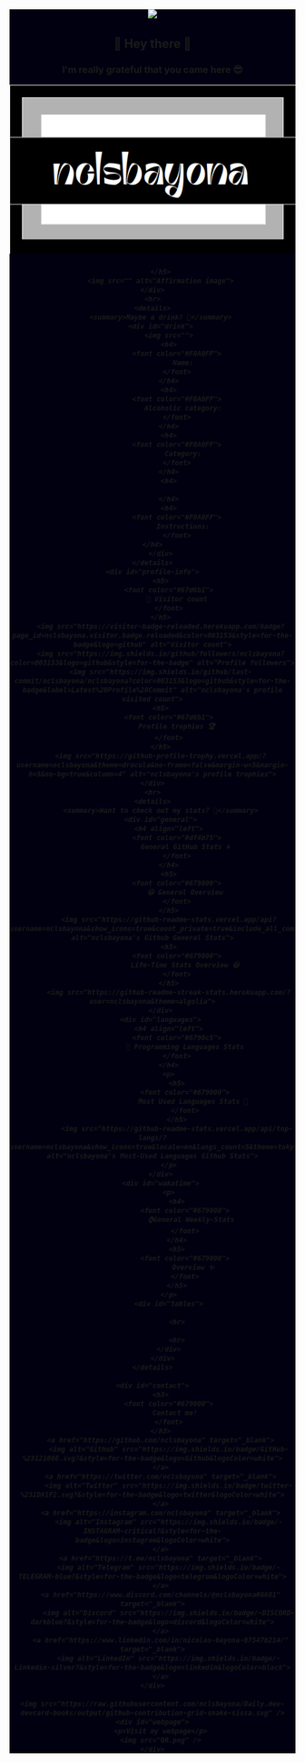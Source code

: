 <div id="full-page" style="background-color:#000011;" align="center">
    <div id="greetings" align="center">
        <img src="https://socialify.git.ci/nclsbayona/nclsbayona/image?description=1&font=KoHo&pattern=Charlie%20Brown&theme=Dark">
        <h2>👋 Hey there 👋</h2> 
        <h3>I'm really grateful that you came here 😎</h3>
        <img src="logo.png" alt="Logo">
        <h5>
            
        </h5>
        <img src="" alt="Affirmation image">
    </div>
    <hr>
    <details>
        <summary>Maybe a drink? 🍹</summary>
        <div id="drink">
            <img src="">
            <h4>
                <font color="#F0A0FF">
                    Name: 
                </font>
            </h4>
            <h4>
                <font color="#F0A0FF">
                    Alcoholic category: 
                </font>
            </h4>
            <h4>
                <font color="#F0A0FF">
                    Category: 
                </font>
            </h4>
            <h4>
                
            </h4>
            <h4>
                <font color="#F0A0FF">
                    Instructions: 
                </font>
            </h4>        
        </div>
    </details>
    <div id="profile-info">
        <h5>
            <font color="#67d6b1">
                👀 Visitor count
            </font>
        </h5>
        <img src="https://visitor-badge-reloaded.herokuapp.com/badge?page_id=nclsbayona.visitor.badge.reloaded&color=003153&style=for-the-badge&logo=github" alt="Visitor count">
        <img src="https://img.shields.io/github/followers/nclsbayona?color=003153&logo=github&style=for-the-badge" alt="Profile followers">
        <img src="https://img.shields.io/github/last-commit/nclsbayona/nclsbayona?color=003153&logo=github&style=for-the-badge&label=Latest%20Profile%20Commit" alt="nclsbayona's profile visited count">
        <h5>
            <font color="#67d6b1">
                Profile trophies 🏆
            </font>
        </h5>
        <img src="https://github-profile-trophy.vercel.app/?username=nclsbayona&theme=dracula&no-frame=false&margin-w=5&margin-h=5&no-bg=true&column=4" alt="nclsbayona's profile trophies">
    </div>
    <hr>
    <details>
        <summary>Want to check out my stats? 🐣</summary>
        <div id="general">
            <h4 align="left">
                <font color="#df4b75">
                    General GitHub Stats 🌀
                </font>
            </h4>
            <h5>
                <font color="#679000">
                    😃 General Overview
                </font>
            </h5>
            <img src="https://github-readme-stats.vercel.app/api?username=nclsbayona&show_icons=true&count_private=true&include_all_commits=true&locale=en&theme=tokyonight" alt="nclsbayona's Github General Stats">
            <h5>
                <font color="#679000">
                    Life-Time Stats Overview 😃
                </font>
            </h5>
            <img src="https://github-readme-streak-stats.herokuapp.com/?user=nclsbayona&theme=algolia">
        </div>
        <div id="languages">
            <h4 align="left">
                <font color="#6790c5">
                    🤖 Programming Languages Stats
                </font>
            </h4>
            <p>
                <h5>
                    <font color="#679000">
                        Most Used Languages Stats 💾
                    </font>
                </h5>
                <img src="https://github-readme-stats.vercel.app/api/top-langs/?username=nclsbayona&show_icons=true&locale=en&langs_count=5&theme=tokyonight" alt="nclsbayona's Most-Used Languages Github Stats">
            </p>
        </div>
        <div id="wakatime">
            <p>
                <h4>
                    <font color="#679000">
                        ⌚General Weekly-Stats 
                    </font>
                </h4>
                <h5>
                    <font color="#679000">
                        Overview ✨
                    </font>
                </h5>
            </p>
            <div id="tables">
                
                <hr>
                
                <hr>
            </div>
         </div>
    </details>

    <div id="contact">
        <h3>
            <font color="#679000">
                Contact me! 
            </font>
        </h3>
        <a href="https://github.com/nclsbayona" target="_blank">
            <img alt="Github" src="https://img.shields.io/badge/GitHub-%2312100E.svg?&style=for-the-badge&logo=Github&logoColor=white">
        </a>
        <a href="https://twitter.com/nclsbayona" target="_blank">
            <img alt="Twitter" src="https://img.shields.io/badge/twitter-%231DA1F2.svg?&style=for-the-badge&logo=twitter&logoColor=white">
        </a>
        <a href="https://instagram.com/nclsbayona" target="_blank">
            <img alt="Instagram" src="https://img.shields.io/badge/-INSTAGRAM-critical?&style=for-the-badge&logo=instagram&logoColor=white">
        </a>
        <a href="https://t.me/nclsbayona" target="_blank">
            <img alt="Telegram" src="https://img.shields.io/badge/-TELEGRAM-blue?&style=for-the-badge&logo=telegram&logoColor=white">
        </a>
        <a href="https://www.discord.com/channels/@nclsbayona#6681" target="_blank">
            <img alt="Discord" src="https://img.shields.io/badge/-DISCORD-darkblue?&style=for-the-badge&logo=discord&logoColor=white">
        </a>
        <a href="https://www.linkedin.com/in/nicolas-bayona-07547b214/" target="_blank">
            <img alt="LinkedIn" src="https://img.shields.io/badge/-Linkedin-silver?&style=for-the-badge&logo=linkedin&logoColor=black">
        </a>
    </div>
    
    <img src="https://raw.githubusercontent.com/nclsbayona/Daily.dev-devcard-books/output/github-contribution-grid-snake-sissa.svg" />
    <div id="webpage">
        <p>Visit my webpage</p>
        <img src="QR.png" />
    </div>
</div>
